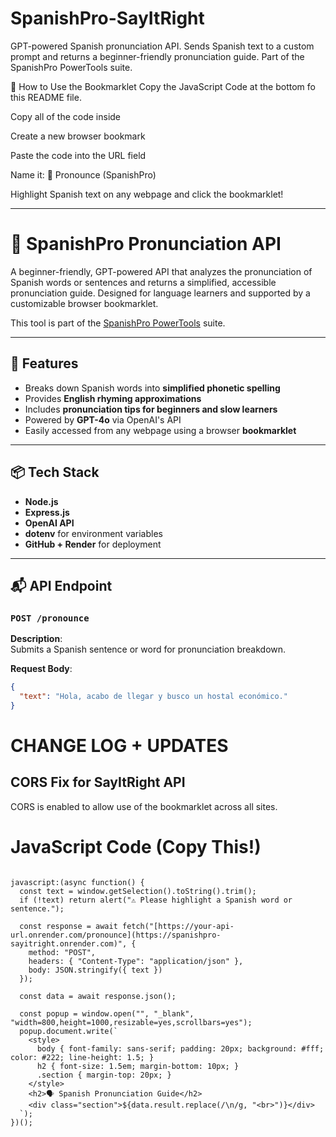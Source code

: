 # SpanishPro-SayItRight
GPT-powered Spanish pronunciation API. Sends Spanish text to a custom prompt and returns a beginner-friendly pronunciation guide. Part of the SpanishPro PowerTools suite.

🔖 How to Use the Bookmarklet
Copy the JavaScript Code at the bottom fo this README file.

Copy all of the code inside

Create a new browser bookmark

Paste the code into the URL field

Name it: 📣 Pronounce (SpanishPro)

Highlight Spanish text on any webpage and click the bookmarklet!



---



# 📣 SpanishPro Pronunciation API

A beginner-friendly, GPT-powered API that analyzes the pronunciation of Spanish words or sentences and returns a simplified, accessible pronunciation guide. Designed for language learners and supported by a customizable browser bookmarklet.

This tool is part of the [SpanishPro PowerTools](https://github.com/your-org/spanishpro-powertools) suite.

---

## 🚀 Features

- Breaks down Spanish words into **simplified phonetic spelling**
- Provides **English rhyming approximations**
- Includes **pronunciation tips for beginners and slow learners**
- Powered by **GPT-4o** via OpenAI's API
- Easily accessed from any webpage using a browser **bookmarklet**

---

## 📦 Tech Stack

- **Node.js**
- **Express.js**
- **OpenAI API**
- **dotenv** for environment variables
- **GitHub + Render** for deployment

---

## 📬 API Endpoint

### `POST /pronounce`

**Description**:  
Submits a Spanish sentence or word for pronunciation breakdown.

**Request Body**:
```json
{
  "text": "Hola, acabo de llegar y busco un hostal económico."
}

```

# CHANGE LOG + UPDATES

## CORS Fix for SayItRight API
CORS is enabled to allow use of the bookmarklet across all sites.

# JavaScript Code (Copy This!)

```

javascript:(async function() {
  const text = window.getSelection().toString().trim();
  if (!text) return alert("⚠️ Please highlight a Spanish word or sentence.");

  const response = await fetch("[https://your-api-url.onrender.com/pronounce](https://spanishpro-sayitright.onrender.com)", {
    method: "POST",
    headers: { "Content-Type": "application/json" },
    body: JSON.stringify({ text })
  });

  const data = await response.json();

  const popup = window.open("", "_blank", "width=800,height=1000,resizable=yes,scrollbars=yes");
  popup.document.write(`
    <style>
      body { font-family: sans-serif; padding: 20px; background: #fff; color: #222; line-height: 1.5; }
      h2 { font-size: 1.5em; margin-bottom: 10px; }
      .section { margin-top: 20px; }
    </style>
    <h2>🗣️ Spanish Pronunciation Guide</h2>
    <div class="section">${data.result.replace(/\n/g, "<br>")}</div>
  `);
})();
